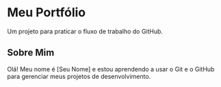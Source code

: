 # Meu Portfólio

Um projeto para praticar o fluxo de trabalho do GitHub.

## Sobre Mim
Olá! Meu nome é [Seu Nome] e estou aprendendo a usar o Git
e o GitHub para gerenciar meus projetos de
desenvolvimento.
